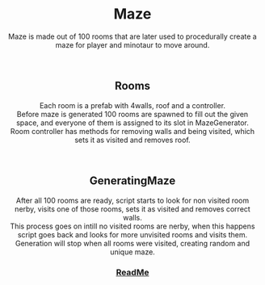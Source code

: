 <h1 align="center">Maze</h1>
<p align="center">
Maze is made out of 100 rooms that are later used to procedurally create a maze for player and minotaur to move around.
</p>

<br>
<h2 align="center">Rooms</h2>
<p align="center">
Each room is a prefab with 4walls, roof and a controller.<br>
Before maze is generated 100 rooms are spawned to fill out the given space, and everyone of them is assigned to its slot in MazeGenerator.<br>
Room controller has methods for removing walls and being visited, which sets it as visited and removes roof.
</p>


<br>
<h2 align="center">GeneratingMaze</h2>
<p align="center">
After all 100 rooms are ready, script starts to look for non visited room nerby, visits one of those rooms, sets it as visited and removes correct walls.<br>
This process goes on intill no visited rooms are nerby, when this happens script goes back and looks for more unvisited rooms and visits them.
Generation will stop when all rooms were visited, creating random and unique maze.
</p>




<h3 align="center">
  <a href="README.md">ReadMe</a>
</h3>
